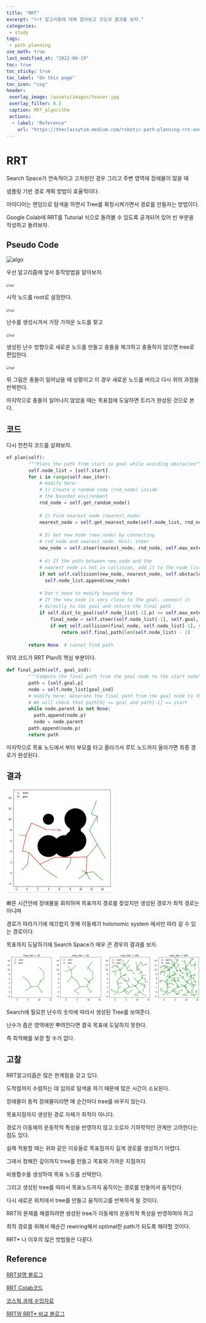 ```yaml
---
title: "RRT"
excerpt: "rrt 알고리즘에 대해 알아보고 코딩과 결과를 보자."
categories:
 - study
tags:
 - path planning
use_math: true
last_modified_at: "2022-06-19"
toc: true
toc_sticky: true
toc_label: "On this page"
toc_icon: "cog"
header:
 overlay_image: /assets/images/teaser.jpg
 overlay_filter: 0.5
 caption: RRT_algorithm
 actions:
  - label: "Reference"
    url: "https://theclassytim.medium.com/robotic-path-planning-rrt-and-rrt-212319121378"
---
```


# RRT 

Search Space가 연속적이고 고차원인 경우 그리고 주변 영역에 장애물이 많을 때  

샘플링 기반 경로 계획 방법이 효율적이다.   

아이디어는 랜덤으로 탐색을 하면서 Tree를 확장시켜가면서 경로를 만들자는 방법이다.  

Google Colab에 RRT를 Tutorial 식으로 돌려볼 수 있도록 공개되어 있어 빈 부분을 작성하고 돌려보자.



## Pseudo Code

![algo](https://encrypted-tbn0.gstatic.com/images?q=tbn:ANd9GcQSFCNqmni4BKrJBrzCiltO0W-TnEkjOkw05Q&usqp=CAU)

우선 알고리즘에 앞서 동작방법을 알아보자.

<img src="https://blog.kakaocdn.net/dn/cNpjh4/btqUf0FvMbG/QTMFTTqcVcNnUCPfHF1BDK/img.png" alt="fig1" style="zoom:50%;" />

시작 노드를 root로 설정한다.

<img src="https://img1.daumcdn.net/thumb/R1280x0/?scode=mtistory2&fname=https%3A%2F%2Fblog.kakaocdn.net%2Fdn%2FcIb1Cb%2FbtqT8HN1AAX%2F21P7qmuJrylltP99GfkkvK%2Fimg.png" alt="fig2" style="zoom:50%;" />

난수를 생성시겨서 가장 가까운 노드를 찾고

<img src="https://img1.daumcdn.net/thumb/R1280x0/?scode=mtistory2&fname=https%3A%2F%2Fblog.kakaocdn.net%2Fdn%2FbORMKi%2FbtqT8HtLnIh%2F5tq8wdn5WGn2nhGshVXPnk%2Fimg.png" alt="fig3" style="zoom:50%;" />

생성된 난수 방향으로 새로운 노드를 만들고 충돌을 체크하고 충돌하지 않으면 tree로 편입한다.

<img src="https://img1.daumcdn.net/thumb/R1280x0/?scode=mtistory2&fname=https%3A%2F%2Fblog.kakaocdn.net%2Fdn%2FdBfnSe%2FbtqUejyOKwC%2F79wo1XfpUVAa8kMKSkkGb0%2Fimg.png" alt="fig4" style="zoom:50%;" />

위 그림은 충돌이 일어났을 때 상황이고 이 경우 새로운 노드를 버리고 다시 위의 과정을 반복한다.  

마지막으로 충돌이 일어나지 않았을 때는 목표점에 도달하면 트리가 완성된 것으로 본다.   



## 코드

다시 천천히 코드를 살펴보자.

```python
ef plan(self):
        """Plans the path from start to goal while avoiding obstacles"""
        self.node_list = [self.start]
        for i in range(self.max_iter):
            # modify here: 
            # 1) Create a random node (rnd_node) inside             
            # the bounded environment
            rnd_node = self.get_random_node()

            # 2) Find nearest node (nearest_node)
            nearest_node = self.get_nearest_node(self.node_list, rnd_node)

            # 3) Get new node (new_node) by connecting            
            # rnd_node and nearest_node. Hint: steer
            new_node = self.steer(nearest_node, rnd_node, self.max_extend_length)

            # 4) If the path between new_node and the
            # nearest node is not in collision, add it to the node_list
            if not self.collision(new_node, nearest_node, self.obstacle_list):
              self.node_list.append(new_node)
    
            # Don't need to modify beyond here
            # If the new_node is very close to the goal, connect it
            # directly to the goal and return the final path
            if self.dist_to_goal(self.node_list[-1].p) <= self.max_extend_length:
                final_node = self.steer(self.node_list[-1], self.goal, self.max_extend_length)
                if not self.collision(final_node, self.node_list[-1], self.obstacle_list):
                    return self.final_path(len(self.node_list) - 1)

        return None  # cannot find path
```

위의 코드가 RRT Plan의 핵심 부분이다.

```python
def final_path(self, goal_ind):
        """Compute the final path from the goal node to the start node"""
        path = [self.goal.p]
        node = self.node_list[goal_ind]
        # modify here: Generate the final path from the goal node to the start node.
        # We will check that path[0] == goal and path[-1] == start
        while node.parent is not None:
          path.append(node.p)
          node = node.parent
        path.append(node.p)
        return path
```

마지막으로 목표 노드에서 부터 부모를 타고 올라가서 루트 노드까지 올라가면 최종 경로가 완성된다.

## 결과

<img src="/assets/images/rrt_files/image-20220619122922878.png" alt="image-20220619122922878" style="zoom:50%;" />

빠른 시간안에 장애물을 회피하며 목표까지 경로를 찾았지만 생성된 경로가 최적 경로는 아니며   

경로가 따라가기에 매끄럽지 못해 이동체가 holonomic system 에서만 따라 갈 수 있는 경로이다.   

목표까지 도달하기에 Search Space가 매우 큰 경우의 결과를 보자.  

<img src="/assets/images/rrt_files/image-20220619123711017.png" alt="image-20220619123711017" style="zoom:60%;" /> 

Search에 필요한 난수의 숫자에 따라서 생성된 Tree를 보여준다.  

난수가 좁은 영역에만 뿌려진다면 결국 목표에 도달하지 못한다.  

즉 최적해를 보장 할 수가 없다.  



## 고찰

RRT알고리즘은 많은 한계점을 갖고 있다.

도착점까지 수렴하는 데 임의로 탐색을 하기 때문에 많은 시간이 소요된다.

장애물이 동적 장애물이라면 매 순간마다 tree를 바꾸지 않는다.

목표지점까지 생성된 경로 자체가 최적이 아니다.

경로가 이동체의 운동학적 특성을 반영하지 않고 오로자 기하학적인 관계만 고려한다는 점도 있다. 

실제 적용할 때는 위와 같은 이유들로 목표점까지 길게 경로를 생성하기 어렵다.     

그래서 정해진 깊이까지 tree를 만들고 목표와 가까운 지점까지    

비용함수를 생성하여 목표 노드를 선택한다.    

그리고  생성된 tree를 따라서  목표노드까지 움직이는 경로를 만들어서 움직인다.     

다시 새로운 위치에서 tree를 만들고 움직이고를 반복하게 될 것이다.    

RRT의 문제를 해결하려면 생성된  tree가 이동체의 운동학적 특성을 반영하여야 하고   

최적 경로를 위해서  매순간 rewiring해서 optimal한 path가 되도록 해야할 것이다.    

RRT* 나 이후의 많은 방법들은 다룬다.



## Reference

[RRT설명 블로그](https://pasus.tistory.com/74?category=1179984)

[RRT Colab코드](https://colab.research.google.com/github/RussTedrake/underactuated/blob/master/exercises/planning/rrt_planning/rrt_planning.ipynb)

[코스웍 과제 수업자료](http://rllab.snu.ac.kr/courses/intelligent-systems_2016/project/project-files/instruction-for-assignment2_2016.pdf)

[RRT와 RRT* 비교 블로그](https://theclassytim.medium.com/robotic-path-planning-rrt-and-rrt-212319121378)